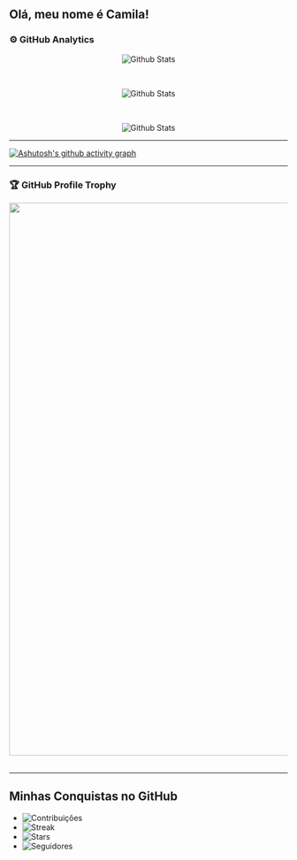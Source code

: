 ## Olá, meu nome é Camila!

### ⚙️ GitHub Analytics

<div align="center">

<img
    src="https://github-readme-stats.vercel.app/api?username=TeixeiraCamila&theme=onedark&hide_border=false&include_all_commits=true"
    alt="Github Stats"
  />

<br>

<img
    src="https://github-readme-stats.vercel.app/api/top-langs/?username=TeixeiraCamila&theme=onedark&hide_border=false&include_all_commits=true&count_private=true&layout=compact"
    alt="Github Stats"
  />

  <br>

<img
    src="https://github-readme-streak-stats.herokuapp.com/?user=TeixeiraCamila&theme=onedark&hide_border=false"
    alt="Github Stats"
  />

  </div>

---

[![Ashutosh's github activity graph](https://github-readme-activity-graph.vercel.app/graph?username=TeixeiraCamila&bg_color=282c34&color=e4bf7a&line=df6d74&point=4e4942&area=true&hide_border=true)](https://github.com/ashutosh00710/github-readme-activity-graph)

---

### 🏆 GitHub Profile Trophy

<div align="center">
  <a
    href="https://github.com/ryo-ma/github-profile-trophy"
    title="repositório de troféus"
  >
    <img
      width="1000"
      src="https://github-profile-trophy.vercel.app/?username=TeixeiraCamila&column=8&theme=onedark&no-frame=true&no-bg=true"
    />

  </a>
</div>

<br>

---

## **Minhas Conquistas no GitHub**

- ![Contribuições](https://img.shields.io/github/contributors/TeixeiraCamila?style=flat-square)
- ![Streak](https://img.shields.io/github/commit-activity/m/TeixeiraCamila?style=flat-square)
- ![Stars](https://img.shields.io/github/stars/TeixeiraCamila?style=flat-square&label=Stars)
- ![Seguidores](https://img.shields.io/github/followers/TeixeiraCamila?style=flat-square)
